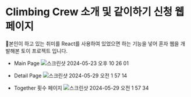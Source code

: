 # Climbing Crew 소개 및 같이하기 신청 웹페이지

본인이 하고 있는 취미를 React를 사용하여 있었으면 하는 기능을 넣어
혼자 웹을 개발해본 토이 프로젝트 입니다.

- Main Page
![스크린샷 2024-05-23 오후 10 26 01](https://github.com/Ricardokim94/shop/assets/103867288/28cd05c7-744a-4c3c-9c04-2b68ddfb826f)

- Detail Page
![스크린샷 2024-05-29 오전 1 57 14](https://github.com/Ricardokim94/shop/assets/103867288/8670a227-7b99-47f6-9b14-44e156eff073)

- Together 횟수 페이지
![스크린샷 2024-05-29 오전 1 57 34](https://github.com/Ricardokim94/shop/assets/103867288/9fbf6a2f-4bb6-4ffc-a685-273c216af1e0)

